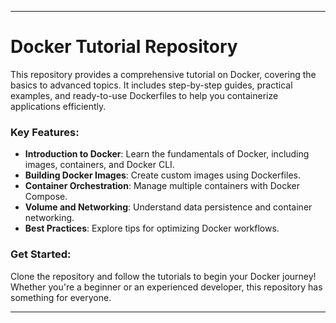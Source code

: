 
---

# Docker Tutorial Repository

This repository provides a comprehensive tutorial on Docker, covering the basics to advanced topics. It includes step-by-step guides, practical examples, and ready-to-use Dockerfiles to help you containerize applications efficiently. 

### Key Features:
- **Introduction to Docker**: Learn the fundamentals of Docker, including images, containers, and Docker CLI.
- **Building Docker Images**: Create custom images using Dockerfiles.
- **Container Orchestration**: Manage multiple containers with Docker Compose.
- **Volume and Networking**: Understand data persistence and container networking.
- **Best Practices**: Explore tips for optimizing Docker workflows.

### Get Started:
Clone the repository and follow the tutorials to begin your Docker journey! Whether you're a beginner or an experienced developer, this repository has something for everyone.

---
